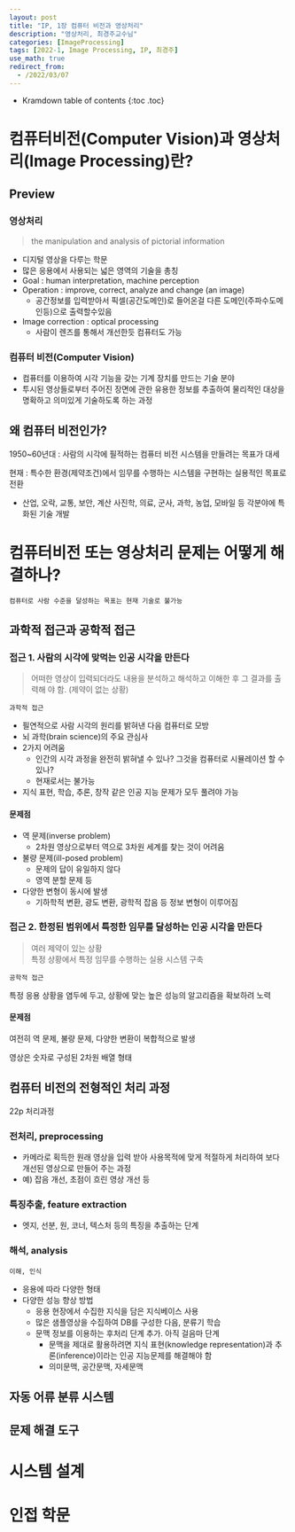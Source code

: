 ```yaml
---
layout: post
title: "IP, 1장 컴퓨터 비전과 영상처리"
description: "영상처리, 최경주교수님"
categories: [ImageProcessing]
tags: [2022-1, Image Processing, IP, 최경주]
use_math: true
redirect_from:
  - /2022/03/07
---
```


* Kramdown table of contents
{:toc .toc} 


# 컴퓨터비전(Computer Vision)과 영상처리(Image Processing)란?

## Preview

### 영상처리

> the manipulation and analysis of pictorial information

- 디지털 영상을 다루는 학문
- 많은 응용에서 사용되는 넓은 영역의 기술을 총칭
- Goal : human interpretation, machine perception
- Operation : improve, correct, analyze and change (an image)
  - 공간정보를 입력받아서 픽셀(공간도메인)로 들어온걸 다른 도메인(주파수도메인등)으로 출력할수있음
- Image correction : optical processing
  - 사람이 렌즈를 통해서 개선한듯 컴퓨터도 가능

### 컴퓨터 비전(Computer Vision)

- 컴퓨터를 이용하여 시각 기능을 갖는 기계 장치를 만드는 기술 분야
- 투시된 영상들로부터 주어진 장면에 관한 유용한 정보를 추출하여 물리적인 대상을 명확하고 의미있게 기술하도록 하는 과정

## 왜 컴퓨터 비전인가?

1950~60년대 : 사람의 시각에 필적하는 컴퓨터 비전 시스템을 만들려는 목표가 대세

현재 : 특수한 환경(제약조건)에서 임무를 수행하는 시스템을 구현하는 실용적인 목표로 전환

- 산업, 오락, 교통, 보안, 계산 사진학, 의료, 군사, 과학, 농업, 모바일 등 각분야에 특화된 기술 개발

# 컴퓨터비전 또는 영상처리 문제는 어떻게 해결하나?

`컴퓨터로 사람 수준을 달성하는 목표는 현재 기술로 불가능`

## 과학적 접근과 공학적 접근

### 접근 1. 사람의 시각에 맞먹는 인공 시각을 만든다

> 어떠한 영상이 입력되더라도 내용을 분석하고 해석하고 이해한 후 그 결과를 출력해
야 함. (제약이 없는 상황)

`과학적 접근`

- 필연적으로 사람 시각의 원리를 밝혀낸 다음 컴퓨터로 모방
- 뇌 과학(brain science)의 주요 관심사
- 2가지 어려움
  - 인간의 시각 과정을 완전히 밝혀낼 수 있나? 그것을 컴퓨터로 시뮬레이션 할 수 있나?
  - 현재로서는 불가능
- 지식 표현, 학습, 추론, 창작 같은 인공 지능 문제가 모두 풀려야 가능

#### 문제점

- 역 문제(inverse problem)
  - 2차원 영상으로부터 역으로 3차원 세계를 찾는 것이 어려움
- 불량 문제(ill-posed problem)
  - 문제의 답이 유일하지 않다
  - 영역 분할 문제 등
- 다양한 변형이 동시에 발생
  - 기하학적 변환, 광도 변환, 광학적 잡음 등 정보 변형이 이루어짐

### 접근 2. 한정된 범위에서 특정한 임무를 달성하는 인공 시각을 만든다

> 여러 제약이 있는 상황     
> 특정 상황에서 특정 임무를 수행하는 실용 시스템 구축

`공학적 접근`

특정 응용 상황을 염두에 두고, 상황에 맞는 높은 성능의 알고리즘을 확보하려 노력

#### 문제점

여전히 역 문제, 불량 문제, 다양한 변환이 복합적으로 발생

영상은 숫자로 구성된 2차원 배열 형태


## 컴퓨터 비전의 전형적인 처리 과정

22p 처리과정

### 전처리, preprocessing
- 카메라로 획득한 원래 영상을 입력 받아 사용목적에 맞게 적절하게 처리하여 보다 개선된 영상으로 만들어 주는 과정
- 예) 잡음 개선, 초점이 흐린 영상 개선 등

### 특징추출, feature extraction
- 엣지, 선분, 원, 코너, 텍스처 등의 특징을 추출하는 단계

### 해석, analysis

`이해, 인식`

- 응용에 따라 다양한 형태
- 다양한 성능 향상 방법
  - 응용 현장에서 수집한 지식을 담은 지식베이스 사용
  - 많은 샘플영상을 수집하여 DB를 구성한 다음, 분류기 학습
  - 문맥 정보를 이용하는 후처리 단계 추가. 아직 걸음마 단계
    - 문맥을 제대로 활용하려면 지식 표현(knowledge representation)과 추론(inference)이라는 인공 지능문제를 해결해야 함
    - 의미문맥, 공간문맥, 자세문맥


## 자동 어류 분류 시스템
## 문제 해결 도구





# 시스템 설계


# 인접 학문
